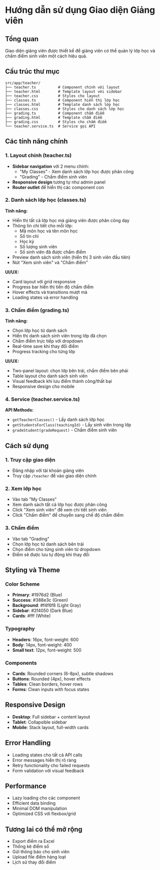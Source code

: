 # Hướng dẫn sử dụng Giao diện Giảng viên

## Tổng quan
Giao diện giảng viên được thiết kế để giảng viên có thể quản lý lớp học và chấm điểm sinh viên một cách hiệu quả.

## Cấu trúc thư mục
```
src/app/teacher/
├── teacher.ts          # Component chính với layout
├── teacher.html        # Template layout với sidebar
├── teacher.css         # Styles cho layout
├── classes.ts          # Component hiển thị lớp học
├── classes.html        # Template danh sách lớp học
├── classes.css         # Styles cho danh sách lớp học
├── grading.ts          # Component chấm điểm
├── grading.html        # Template chấm điểm
├── grading.css         # Styles cho chấm điểm
└── teacher.service.ts  # Service gọi API
```

## Các tính năng chính

### 1. Layout chính (teacher.ts)
- **Sidebar navigation** với 2 menu chính:
  - "My Classes" - Xem danh sách lớp học được phân công
  - "Grading" - Chấm điểm sinh viên
- **Responsive design** tương tự như admin panel
- **Router outlet** để hiển thị các component con

### 2. Danh sách lớp học (classes.ts)
**Tính năng:**
- Hiển thị tất cả lớp học mà giảng viên được phân công dạy
- Thông tin chi tiết cho mỗi lớp:
  - Mã môn học và tên môn học
  - Số tín chỉ
  - Học kỳ
  - Số lượng sinh viên
  - Số sinh viên đã được chấm điểm
- Preview danh sách sinh viên (hiển thị 3 sinh viên đầu tiên)
- Nút "Xem sinh viên" và "Chấm điểm"

**UI/UX:**
- Card layout với grid responsive
- Progress bar hiển thị tiến độ chấm điểm
- Hover effects và transitions mượt mà
- Loading states và error handling

### 3. Chấm điểm (grading.ts)
**Tính năng:**
- Chọn lớp học từ danh sách
- Hiển thị danh sách sinh viên trong lớp đã chọn
- Chấm điểm trực tiếp với dropdown
- Real-time save khi thay đổi điểm
- Progress tracking cho từng lớp

**UI/UX:**
- Two-panel layout: chọn lớp bên trái, chấm điểm bên phải
- Table layout cho danh sách sinh viên
- Visual feedback khi lưu điểm thành công/thất bại
- Responsive design cho mobile

### 4. Service (teacher.service.ts)
**API Methods:**
- `getTeacherClasses()` - Lấy danh sách lớp học
- `getStudentsForClass(teachingId)` - Lấy sinh viên trong lớp
- `gradeStudent(gradeRequest)` - Chấm điểm sinh viên

## Cách sử dụng

### 1. Truy cập giao diện
- Đăng nhập với tài khoản giảng viên
- Truy cập `/teacher` để vào giao diện chính

### 2. Xem lớp học
- Vào tab "My Classes"
- Xem danh sách tất cả lớp học được phân công
- Click "Xem sinh viên" để xem chi tiết sinh viên
- Click "Chấm điểm" để chuyển sang chế độ chấm điểm

### 3. Chấm điểm
- Vào tab "Grading"
- Chọn lớp học từ danh sách bên trái
- Chọn điểm cho từng sinh viên từ dropdown
- Điểm sẽ được lưu tự động khi thay đổi

## Styling và Theme

### Color Scheme
- **Primary**: #1976d2 (Blue)
- **Success**: #388e3c (Green)
- **Background**: #f4f6f8 (Light Gray)
- **Sidebar**: #2f4050 (Dark Blue)
- **Cards**: #fff (White)

### Typography
- **Headers**: 16px, font-weight: 600
- **Body**: 14px, font-weight: 400
- **Small text**: 12px, font-weight: 500

### Components
- **Cards**: Rounded corners (6-8px), subtle shadows
- **Buttons**: Rounded (4px), hover effects
- **Tables**: Clean borders, hover rows
- **Forms**: Clean inputs with focus states

## Responsive Design
- **Desktop**: Full sidebar + content layout
- **Tablet**: Collapsible sidebar
- **Mobile**: Stack layout, full-width cards

## Error Handling
- Loading states cho tất cả API calls
- Error messages hiển thị rõ ràng
- Retry functionality cho failed requests
- Form validation với visual feedback

## Performance
- Lazy loading cho các component
- Efficient data binding
- Minimal DOM manipulation
- Optimized CSS với flexbox/grid

## Tương lai có thể mở rộng
- Export điểm ra Excel
- Thống kê điểm số
- Gửi thông báo cho sinh viên
- Upload file điểm hàng loạt
- Lịch sử thay đổi điểm
